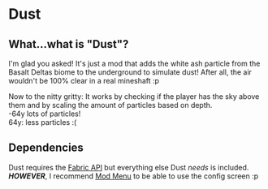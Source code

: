 # Dust

## What...what is "Dust"?

I'm glad you asked! It's just a mod that adds the white ash particle from the Basalt Deltas biome to the underground to simulate dust! After all, the air wouldn't be 100% clear in a real mineshaft :p

Now to the nitty gritty:
It works by checking if the player has the sky above them and by scaling the amount of particles based on depth.
<br>
-64y lots of particles! 
<br>
64y: less particles :(
<br>
## Dependencies
Dust requires the [Fabric API](https://www.curseforge.com/minecraft/mc-mods/fabric-api) but everything else Dust *needs* is included.
***HOWEVER***, I recommend [Mod Menu](https://www.curseforge.com/minecraft/mc-mods/modmenu) to be able to use the config screen :p
